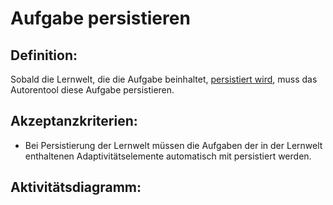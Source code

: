 # Aufgabe persistieren

## Definition:

Sobald die Lernwelt, die die Aufgabe beinhaltet, [persistiert wird](ASE6.md), muss das Autorentool diese Aufgabe
persistieren.

## Akzeptanzkriterien:

- Bei Persistierung der Lernwelt müssen die Aufgaben der in der Lernwelt enthaltenen Adaptivitätselemente automatisch
  mit persistiert werden.

## Aktivitätsdiagramm:



